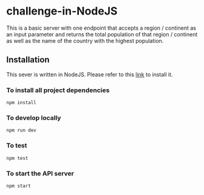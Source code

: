 # challenge-in-NodeJS

This is a basic server with one endpoint that
accepts a region / continent as an input parameter and returns the total population of that region / continent as well as the name of the country with the highest population.

## Installation

This sever is written in NodeJS. Please refer to this [link](https://nodejs.org/en/download/) to install it.

### To install all project dependencies

    npm install

### To develop locally

    npm run dev

### To test

    npm test

### To start the API server

    npm start
